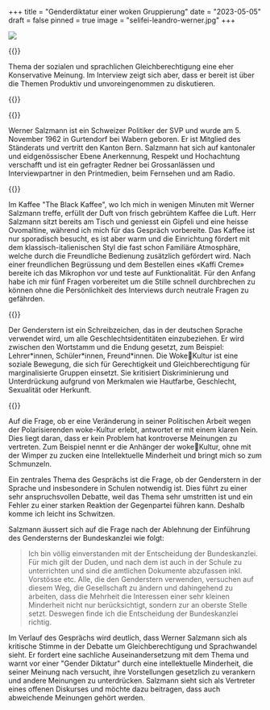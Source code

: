 +++
title = "Genderdiktatur einer woken Gruppierung"
date = "2023-05-05"
draft = false
pinned = true
image = "selifei-leandro-werner.jpg"
+++
<!--StartFragment-->

![](selifei-leandro-werner.jpg)

{{<lead>}}

Thema der sozialen und sprachlichen Gleichberechtigung eine eher Konservative Meinung. Im Interview zeigt sich aber, dass er bereit ist über die Themen Produktiv und unvoreingenommen zu diskutieren.

{{<lead>}}

<!--EndFragment-->

<!--StartFragment-->

{{<box>}}

Werner Salzmann ist ein Schweizer Politiker der SVP und wurde am 5. November 1962 in Gurtendorf bei Wabern geboren. Er ist Mitglied des Ständerats und vertritt den Kanton Bern. Salzmann hat sich auf kantonaler und eidgenössischer Ebene Anerkennung, Respekt und Hochachtung verschafft und ist ein gefragter Redner bei Grossanlässen und Interviewpartner in den Printmedien, beim Fernsehen und am Radio.

{{</box>}}

<!--EndFragment-->

<!--StartFragment-->

Im Kaffee "The Black Kaffee", wo Ich mich in wenigen Minuten mit Werner Salzmann treffe, erfüllt der Duft von frisch gebrühtem Kaffee die Luft. Herr Salzmann sitzt bereits am Tisch und geniesst ein Gipfeli und eine heisse Ovomaltine, während ich mich für das Gespräch vorbereite. Das Kaffee ist nur sporadisch besucht, es ist aber warm und die Einrichtung fördert mit dem klassisch-italienischen Styl die fast schon Familiäre Atmosphäre, welche durch die Freundliche Bedienung zusätzlich gefördert wird. Nach einer freundlichen Begrüssung und dem Bestellen eines «Kaffi Creme» bereite ich das Mikrophon vor und teste auf Funktionalität. Für den Anfang habe ich mir fünf Fragen vorbereitet um die Stille schnell durchbrechen zu können ohne die Persönlichkeit des Interviews durch neutrale Fragen zu gefährden.

<!--EndFragment-->

<!--StartFragment-->

{{<box>}}

<!--StartFragment-->

Der Genderstern ist ein Schreibzeichen, das in der deutschen Sprache verwendet wird, um alle Geschlechtsidentitäten einzubeziehen. Er wird zwischen den Wortstamm und die Endung gesetzt, zum Beispiel: Lehrer\*innen, Schüler\*innen, Freund*innen. Die WokeKultur ist eine soziale Bewegung, die sich für Gerechtigkeit und Gleichberechtigung für marginalisierte Gruppen einsetzt. Sie kritisiert Diskriminierung und Unterdrückung aufgrund von Merkmalen wie Hautfarbe, Geschlecht, Sexualität oder Herkunft.

<!--EndFragment-->

{{</box>}}

<!--EndFragment-->

<!--StartFragment-->

Auf die Frage, ob er eine Veränderung in seiner Politischen Arbeit wegen der Polarisierenden woke-Kultur erlebt, antwortet er mit einem klaren Nein. Dies liegt daran, dass er kein Problem hat kontroverse Meinungen zu vertreten. Zum Beispiel nennt er die Anhänger der wokeKultur, ohne mit der Wimper zu zucken eine Intellektuelle Minderheit und bringt mich so zum Schmunzeln.

<!--EndFragment-->

<!--StartFragment-->

Ein zentrales Thema des Gesprächs ist die Frage, ob der Genderstern in der Sprache und insbesondere in Schulen notwendig ist. Dies führt zu einer sehr anspruchsvollen Debatte, weil das Thema sehr umstritten ist und ein Fehler zu einer starken Reaktion der Gegenpartei führen kann. Deshalb komme ich leicht ins Schwitzen.

<!--EndFragment-->

<!--StartFragment-->

Salzmann äussert sich auf die Frage nach der Ablehnung der Einführung des Gendersterns der Bundeskanzlei wie folgt:

> Ich bin völlig einverstanden mit der Entscheidung der Bundeskanzlei. Für mich gilt der Duden, und nach dem ist auch in der Schule zu unterrichten und sind die amtlichen Dokumente abzufassen inkl. Vorstösse etc. Alle, die den Genderstern verwenden, versuchen auf diesem Weg, die Gesellschaft zu ändern und dahingehend zu arbeiten, dass die Mehrheit die Interessen einer sehr kleinen Minderheit nicht nur berücksichtigt, sondern zur an oberste Stelle setzt. Deswegen finde ich die Entscheidung der Bundeskanzlei richtig.

<!--EndFragment-->

<!--StartFragment-->

Im Verlauf des Gesprächs wird deutlich, dass Werner Salzmann sich als kritische Stimme in der Debatte um Gleichberechtigung und Sprachwandel sieht. Er fordert eine sachliche Auseinandersetzung mit dem Thema und warnt vor einer "Gender Diktatur" durch eine intellektuelle Minderheit, die seiner Meinung nach versucht, ihre Vorstellungen gesetzlich zu verankern und andere Meinungen zu unterdrücken. Salzmann sieht sich als Vertreter eines offenen Diskurses und möchte dazu beitragen, dass auch abweichende Meinungen gehört werden.

<!--EndFragment-->